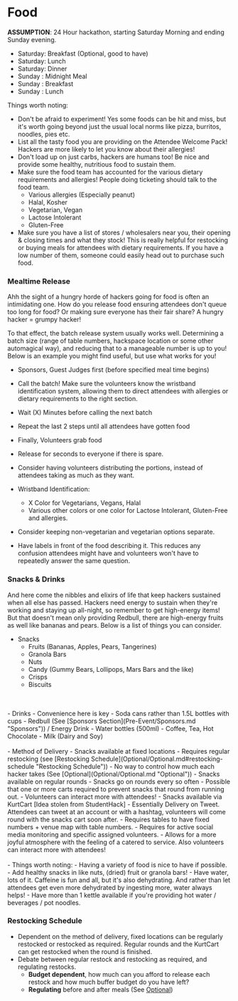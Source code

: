 # Food

**ASSUMPTION**: 24 Hour hackathon, starting Saturday Morning and ending Sunday evening.

- Saturday: Breakfast (Optional, good to have)  
- Saturday: Lunch  
- Saturday: Dinner  
- Sunday  : Midnight Meal  
- Sunday  : Breakfast  
- Sunday  : Lunch

Things worth noting:  

- Don't be afraid to experiment!  Yes some foods can be hit and miss, but it's worth going beyond just the usual local norms like pizza, burritos, noodles, pies etc.
- List all the tasty food you are providing on the Attendee Welcome Pack!  Hackers are more likely to let you know about their allergies!
- Don't load up on just carbs, hackers are humans too!  Be nice and provide some healthy, nutritious food to sustain them.
- Make sure the food team has accounted for the various dietary requirements and allergies!  People doing ticketing should talk to the food team.
	- Various allergies (Especially peanut)
	- Halal, Kosher
	- Vegetarian, Vegan
	- Lactose Intolerant
	- Gluten-Free
- Make sure you have a list of stores / wholesalers near you, their opening & closing times and what they stock!  This is really helpful for restocking or buying meals for attendees with dietary requirements.  If you have a low number of them, someone could easily head out to purchase such food.


### Mealtime Release

Ahh the sight of a hungry horde of hackers going for food is often an intimidating one.  How do you release food ensuring attendees don't queue too long for food? Or making sure everyone has their fair share?  A hungry hacker = grumpy hacker!

To that effect, the batch release system usually works well.  Determining a batch size (range of table numbers, hackspace location or some other automagical way), and reducing that to a manageable number is up to you!  Below is an example you might find useful, but use what works for you!

- Sponsors, Guest Judges first (before specified meal time begins)
- Call the batch!  Make sure the volunteers know the wristband identification system, allowing them to direct attendees with allergies or dietary requirements to the right section.
- Wait (X) Minutes before calling the next batch
- Repeat the last 2 steps until all attendees have gotten food
- Finally, Volunteers grab food
- Release for seconds to everyone if there is spare.

- Consider having volunteers distributing the portions, instead of attendees taking as much as they want.

- Wristband Identification:
	- X Color for Vegetarians, Vegans, Halal
	- Various other colors or one color for Lactose Intolerant, Gluten-Free and allergies.

- Consider keeping non-vegetarian and vegetarian options separate.

- Have labels in front of the food describing it.  This reduces any confusion attendees might have and volunteers won't have to repeatedly answer the same question.


### Snacks & Drinks

And here come the nibbles and elixirs of life that keep hackers sustained when all else has passed.  Hackers need energy to sustain when they're working and staying up all-night, so remember to get high-energy items!  But that doesn't mean only providing Redbull, there are high-energy fruits as well like bananas and pears.  Below is a list of things you can consider.

- Snacks
  - Fruits (Bananas, Apples, Pears, Tangerines)
  - Granola Bars
  - Nuts
  - Candy (Gummy Bears, Lollipops, Mars Bars and the like)
  - Crisps
  - Biscuits
<br>
<br>
- Drinks
	- Convenience here is key
	- Soda cans rather than 1.5L bottles with cups
	- Redbull (See [Sponsors Section](Pre-Event/Sponsors.md "Sponsors")) / Energy Drink
	- Water bottles (500ml)
	- Coffee, Tea, Hot Chocolate
	- Milk (Dairy and Soy)
<br>
<br>
- Method of Delivery
	- Snacks available at fixed locations
		- Requires regular restocking (see [Restocking Schedule](Optional/Optional.md#restocking-schedule "Restocking Schedule"))
		- No way to control how much each hacker takes (See [Optional](Optional/Optional.md "Optional"))
	- Snacks available on regular rounds
		- Snacks go on rounds every so often
		- Possible that one or more carts required to prevent snacks that round from running out.
		- Volunteers can interact more with attendees!
	- Snacks available via KurtCart [Idea stolen from StudentHack]		
		- Essentially Delivery on Tweet.  Attendees can tweet at an account or with a hashtag, volunteers will come round with the snacks cart soon after. 
		- Requires tables to have fixed numbers + venue map with table numbers.
		- Requires for active social media monitoring and specific assigned volunteers.
		- Allows for a more joyful atmosphere with the feeling of a catered to service.  Also volunteers can interact more with attendees!
<br>
<br>
- Things worth noting:
	- Having a variety of food is nice to have if possible.
	- Add healthy snacks in like nuts, (dried) fruit or granola bars!  
	- Have water, lots of it.  Caffeine is fun and all, but it's also dehydrating.  And rather than let attendees get even more dehydrated by ingesting more, water always helps!
	- Have more than 1 kettle available if you're providing hot water / beverages / pot noodles.  


### Restocking Schedule

- Dependent on the method of delivery, fixed locations can be regularly restocked or restocked as required.  Regular rounds and the KurtCart can get restocked when the round is finished.
- Debate between regular restock and restocking as required, and regulating restocks.
	- **Budget dependent**, how much can you afford to release each restock and how much buffer budget do you have left?
	- **Regulating** before and after meals (See [Optional](Optional/Optional.md "Optional"))